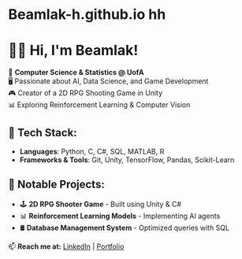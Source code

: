 # Beamlak-h.github.io hh
# 👋🏾 Hi, I'm Beamlak!
🚀 **Computer Science & Statistics @ UofA**  
🖥️ Passionate about AI, Data Science, and Game Development  
🎮 Creator of a 2D RPG Shooting Game in Unity  
📊 Exploring Reinforcement Learning & Computer Vision  

## 🔧 Tech Stack:
- **Languages**: Python, C, C#, SQL, MATLAB, R  
- **Frameworks & Tools**: Git, Unity, TensorFlow, Pandas, Scikit-Learn  

## 📌 Notable Projects:
- 🕹️ **2D RPG Shooter Game** - Built using Unity & C#  
- 📊 **Reinforcement Learning Models** - Implementing AI agents  
- 🛢️ **Database Management System** - Optimized queries with SQL  

📫 **Reach me at:** [LinkedIn](#) | [Portfolio](#)
